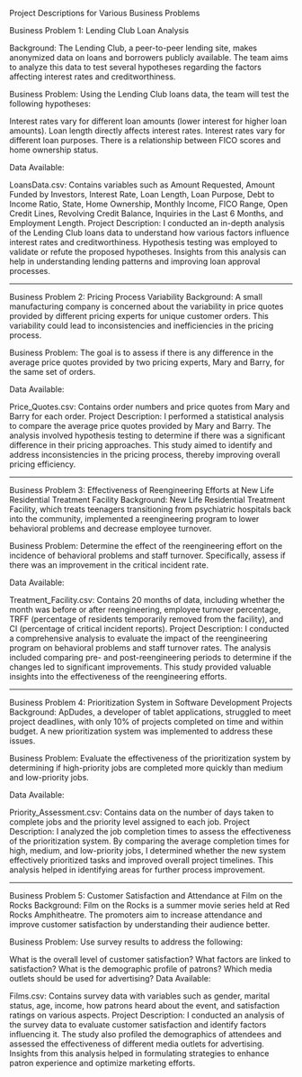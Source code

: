 Project Descriptions for Various Business Problems

Business Problem 1: Lending Club Loan Analysis

Background:
The Lending Club, a peer-to-peer lending site, makes anonymized data on loans and borrowers publicly available. The team aims to analyze this data to test several hypotheses regarding the factors affecting interest rates and creditworthiness.

Business Problem:
Using the Lending Club loans data, the team will test the following hypotheses:

Interest rates vary for different loan amounts (lower interest for higher loan amounts).
Loan length directly affects interest rates.
Interest rates vary for different loan purposes.
There is a relationship between FICO scores and home ownership status.

Data Available:

LoansData.csv: Contains variables such as Amount Requested, Amount Funded by Investors, Interest Rate, Loan Length, Loan Purpose, Debt to Income Ratio, State, Home Ownership, Monthly Income, FICO Range, Open Credit Lines, Revolving Credit Balance, Inquiries in the Last 6 Months, and Employment Length.
Project Description:
I conducted an in-depth analysis of the Lending Club loans data to understand how various factors influence interest rates and creditworthiness. Hypothesis testing was employed to validate or refute the proposed hypotheses. Insights from this analysis can help in understanding lending patterns and improving loan approval processes.

--------------------------------------------------------------------------------------------------------------------------------------------------------------
Business Problem 2: Pricing Process Variability
Background:
A small manufacturing company is concerned about the variability in price quotes provided by different pricing experts for unique customer orders. This variability could lead to inconsistencies and inefficiencies in the pricing process.

Business Problem:
The goal is to assess if there is any difference in the average price quotes provided by two pricing experts, Mary and Barry, for the same set of orders.

Data Available:

Price_Quotes.csv: Contains order numbers and price quotes from Mary and Barry for each order.
Project Description:
I performed a statistical analysis to compare the average price quotes provided by Mary and Barry. The analysis involved hypothesis testing to determine if there was a significant difference in their pricing approaches. This study aimed to identify and address inconsistencies in the pricing process, thereby improving overall pricing efficiency.

-----------------------------------------------------------------------------------------------------------------------------------------------------------------------------------
Business Problem 3: Effectiveness of Reengineering Efforts at New Life Residential Treatment Facility
Background:
New Life Residential Treatment Facility, which treats teenagers transitioning from psychiatric hospitals back into the community, implemented a reengineering program to lower behavioral problems and decrease employee turnover.

Business Problem:
Determine the effect of the reengineering effort on the incidence of behavioral problems and staff turnover. Specifically, assess if there was an improvement in the critical incident rate.

Data Available:

Treatment_Facility.csv: Contains 20 months of data, including whether the month was before or after reengineering, employee turnover percentage, TRFF (percentage of residents temporarily removed from the facility), and CI (percentage of critical incident reports).
Project Description:
I conducted a comprehensive analysis to evaluate the impact of the reengineering program on behavioral problems and staff turnover rates. The analysis included comparing pre- and post-reengineering periods to determine if the changes led to significant improvements. This study provided valuable insights into the effectiveness of the reengineering efforts.

----------------------------------------------------------------------------------------------------------------------------------------------------------------------------------------
Business Problem 4: Prioritization System in Software Development Projects
Background:
ApDudes, a developer of tablet applications, struggled to meet project deadlines, with only 10% of projects completed on time and within budget. A new prioritization system was implemented to address these issues.

Business Problem:
Evaluate the effectiveness of the prioritization system by determining if high-priority jobs are completed more quickly than medium and low-priority jobs.

Data Available:

Priority_Assessment.csv: Contains data on the number of days taken to complete jobs and the priority level assigned to each job.
Project Description:
I analyzed the job completion times to assess the effectiveness of the prioritization system. By comparing the average completion times for high, medium, and low-priority jobs, I determined whether the new system effectively prioritized tasks and improved overall project timelines. This analysis helped in identifying areas for further process improvement.

------------------------------------------------------------------------------------------------------------------------------------------------------------------------------------
Business Problem 5: Customer Satisfaction and Attendance at Film on the Rocks
Background:
Film on the Rocks is a summer movie series held at Red Rocks Amphitheatre. The promoters aim to increase attendance and improve customer satisfaction by understanding their audience better.

Business Problem:
Use survey results to address the following:

What is the overall level of customer satisfaction?
What factors are linked to satisfaction?
What is the demographic profile of patrons?
Which media outlets should be used for advertising?
Data Available:

Films.csv: Contains survey data with variables such as gender, marital status, age, income, how patrons heard about the event, and satisfaction ratings on various aspects.
Project Description:
I conducted an analysis of the survey data to evaluate customer satisfaction and identify factors influencing it. The study also profiled the demographics of attendees and assessed the effectiveness of different media outlets for advertising. Insights from this analysis helped in formulating strategies to enhance patron experience and optimize marketing efforts.







